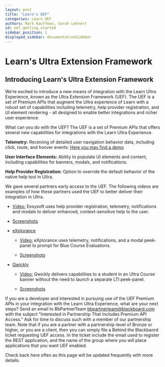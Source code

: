 ```yaml
---
layout: post
title: "Learn's UEF"
categories: Learn UEF
authors: Mark Kauffman, Sarah Lehnert
id: uef_getting_started
sidebar_position: 1
displayed_sidebar: documentationSidebar
---
```


# Learn's Ultra Extension Framework

## Introducing Learn's Ultra Extension Framework

We’re excited to introduce a new means of integration with the Learn Ultra Experience, known as the Ultra Extension Framework (UEF). The UEF is a set of Premium APIs that augment the Ultra experience of Learn with a robust set of capabilities including telemetry, help provider registration, and UI element rendering - all designed to enable better integrations and richer user experience.

What can you do with the UEF? The UEF is a set of Premium APIs that offers several new capabilities for integrations with the Learn Ultra Experience.

**Telemetry:** Receiving of detailed user navigation behavior data, including click, route, and hoover events: [Here you may find a demo](https://youtu.be/rnMsvVo6xOA)

**User Interface Elements:** Ability to populate UI elements and content, including capabilities for banners, modals, and notifications.

**Help Provider Registration:** Option to override the default behavior of the native help tool in Ultra.

We gave several partners early access to the UEF. The following videos are examples of how these partners used the UEF to better deliver their integration in Ultra.

  - [Video:](https://youtu.be/OKJWiddjJws) Eesysoft uses help provider registration, telemetry, notifications and modals to deliver enhanced, context-sensitive help to the user.

  - [Screenshots](http://images.email.blackboard.com/Web/BlackboardInc/%7B06cb8e9e-5a54-4c15-bde4-fda7df2d8911%7D_EesySoftUEFscreenshots.pdf)

- [eXplorance](https://appcatalog.blackboard.com/details/blue/)

  - [Video:](https://youtu.be/WuH-QpkFyqA) eXplorance uses telemetry, notifications, and a modal peek-panel to prompt for Blue Course Evaluations.

  - [Screenshots](http://images.email.blackboard.com/Web/BlackboardInc/%7B8ca742bc-d001-440c-9e47-6f3263fa677e%7D_ExploranceUEFscreenshots.pdf)

- [Qwickly](http://appcatalog.blackboard.com/partners/0017000000w4nNgAAI/Qwickly%2C+Inc)

  - [Video:](https://vimeo.com/432279170/4b30aed978) Qwickly delivers capabilities to a student in an Ultra Course banner without the need to launch a separate LTI peek-panel.

  - [Screenshots](http://images.email.blackboard.com/Web/BlackboardInc/%7Baffc825e-e416-4c69-aa09-69cf160a5a57%7D_QwicklyUEFscreenshots.pdf)

If you are a developer and interested in pursuing use of the UEF Premium APIs in your integration with the Learn Ultra Experience, what are your next steps? Send an email to BbPartnerTeam <bbpartnerteam@blackboard.com> with the subject "Interested in Partnership That Includes Premium API Access." Ask for time to discuss such with a member of our partnership team. Note that if you are a partner with a partnership-level of Bronze or higher, or you are a client, then you can simply file a Behind the Blackbaord ticket requesting UEF access. In the ticket include the email used to register the REST application, and the name of the group where you will place applications that you want UEF enabled.

Check back here often as this page will be updated frequently with more details.
